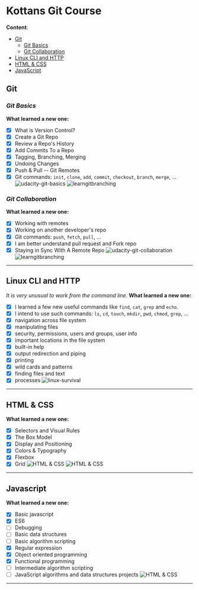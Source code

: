 # Kottans Git Course
**Content**:
- [Git](#git)
  - [Git Basics](#git-basics)
  - [Git Collaboration](#git-collaboration)
- [Linux CLI and HTTP](#linux-cli-and-http)
- [HTML & CSS](#html-&-css)
- [JavaScript](#javascript)
## Git

### _Git Basics_
**What learned a new one:**
- [x] What is Version Control?
- [x] Create a Git Repo
- [x] Review a Repo's History
- [x] Add Commits To a Repo
- [x] Tagging, Branching, Merging
- [x] Undoing Changes
- [x] Push & Pull -- Git Remotes
- [x] Git commands: `init`, `clone`, `add`, `commit`, `checkout`, `branch`, `merge`, ...
![udacity-git-basics](git/udacity-git-basics.png)
![learngitbranching](git/learngitbranching-basics.png)
### _Git Collaboration_
**What learned a new one:**
- [x] Working with remotes
- [x] Working on another developer's repo
- [x] Git commands: `push`, `fetch`, `pull`, ...
- [x] I am better understand pull request and Fork repo
- [x] Staying in Sync With A Remote Repo
![udacity-git-collaboration](git/udacity-git-collaboration.png)
![learngitbranching](git/learngitbranching-collaboration.png)
***
    
## Linux CLI and HTTP
*It is very unusual to work from the command line.*
**What learned a new one:**
- [x] I learned a few new useful commands like `find`, `cat`, `grep` and `echo`.
- [x] I intend to use such commands: `ls`, `cd`, `touch`, `mkdir`, `pwd`, `chmod`, `grep`, ...
- [x] navigation across file system
- [x] manipulating files
- [x] security, permissions, users and groups, user info
- [x] important locations in the file system
- [x] built-in help
- [x] output redirection and piping
- [x] printing
- [x] wild cards and patterns
- [x] finding files and text
- [x] processes
![linux-survival](linux-cli/linux-survival.png)
***

## HTML & CSS
**What learned a new one:**
- [x] Selectors and Visual Rules
- [x] The Box Model
- [x] Display and Positioning
- [x] Colors & Typography
- [x] Flexbox
- [x] Grid
![HTML & CSS](html-css/codecademy-learn-css.png)
![HTML & CSS](html-css/FCC_Responsive_Web_Design_Certification.png)
***

## Javascript
**What learned a new one:**
- [x] Basic javascript
- [x] ES6
- [ ] Debugging
- [ ] Basic data structures
- [ ] Basic algorithm scripting
- [x] Regular expression
- [x] Object oriented programming
- [x] Functional programming
- [ ] Intermediate algorithm scripting
- [ ] JavaScript algorithms and data structures projects
![HTML & CSS](js/FFC_JavaScript_Algorithms_and_Data_Structures_Certification.png)
***